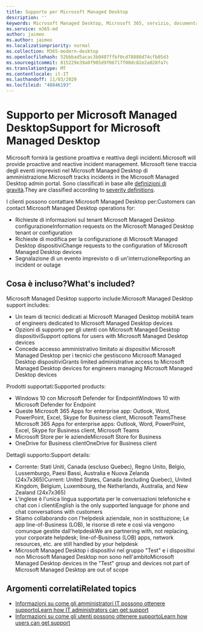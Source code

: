 ```yaml
---
title: Supporto per Microsoft Managed Desktop
description: ''
keywords: Microsoft Managed Desktop, Microsoft 365, servizio, documentazione
ms.service: m365-md
author: jaimeo
ms.author: jaimeo
ms.localizationpriority: normal
ms.collection: M365-modern-desktop
ms.openlocfilehash: 52bbbad5acac3b0407ffbf0cd78888d74cfb05d3
ms.sourcegitcommit: 815229e39a0f905d9f06717f00dc82e2a028fa7c
ms.translationtype: MT
ms.contentlocale: it-IT
ms.lasthandoff: 11/03/2020
ms.locfileid: "48846193"
---
```

# <a name="support-for-microsoft-managed-desktop"></a><span data-ttu-id="58855-103">Supporto per Microsoft Managed Desktop</span><span class="sxs-lookup"><span data-stu-id="58855-103">Support for Microsoft Managed Desktop</span></span>

<span data-ttu-id="58855-104">Microsoft fornirà la gestione proattiva e reattiva degli incidenti.</span><span class="sxs-lookup"><span data-stu-id="58855-104">Microsoft will provide proactive and reactive incident management.</span></span> <span data-ttu-id="58855-105">Microsoft tiene traccia degli eventi imprevisti nel Microsoft Managed Desktop di amministrazione.</span><span class="sxs-lookup"><span data-stu-id="58855-105">Microsoft tracks incidents in the Microsoft Managed Desktop admin portal.</span></span> <span data-ttu-id="58855-106">Sono classificati in base alle [definizioni di gravità](../working-with-managed-desktop/admin-support.md#sev).</span><span class="sxs-lookup"><span data-stu-id="58855-106">They are classified according to [severity definitions](../working-with-managed-desktop/admin-support.md#sev).</span></span>

<span data-ttu-id="58855-107">I clienti possono contattare Microsoft Managed Desktop per:</span><span class="sxs-lookup"><span data-stu-id="58855-107">Customers can contact Microsoft Managed Desktop operations for:</span></span>
- <span data-ttu-id="58855-108">Richieste di informazioni sul tenant Microsoft Managed Desktop configurazione</span><span class="sxs-lookup"><span data-stu-id="58855-108">Information requests on the Microsoft Managed Desktop tenant or configuration</span></span>
- <span data-ttu-id="58855-109">Richieste di modifica per la configurazione di Microsoft Managed Desktop dispositivi</span><span class="sxs-lookup"><span data-stu-id="58855-109">Change requests to the configuration of Microsoft Managed Desktop devices</span></span>
- <span data-ttu-id="58855-110">Segnalazione di un evento imprevisto o di un'interruzione</span><span class="sxs-lookup"><span data-stu-id="58855-110">Reporting an incident or outage</span></span>

## <a name="whats-included"></a><span data-ttu-id="58855-111">Cosa è incluso?</span><span class="sxs-lookup"><span data-stu-id="58855-111">What's included?</span></span>

<span data-ttu-id="58855-112">Microsoft Managed Desktop supporto include:</span><span class="sxs-lookup"><span data-stu-id="58855-112">Microsoft Managed Desktop support includes:</span></span>

- <span data-ttu-id="58855-113">Un team di tecnici dedicati ai Microsoft Managed Desktop mobili</span><span class="sxs-lookup"><span data-stu-id="58855-113">A team of engineers dedicated to Microsoft Managed Desktop devices</span></span>
- <span data-ttu-id="58855-114">Opzioni di supporto per gli utenti con Microsoft Managed Desktop dispositivi</span><span class="sxs-lookup"><span data-stu-id="58855-114">Support options for users with Microsoft Managed Desktop devices</span></span>
- <span data-ttu-id="58855-115">Concede accesso amministrativo limitato ai dispositivi Microsoft Managed Desktop per i tecnici che gestiscono Microsoft Managed Desktop dispositivi</span><span class="sxs-lookup"><span data-stu-id="58855-115">Grants limited administrative access to Microsoft Managed Desktop devices for engineers managing Microsoft Managed Desktop devices</span></span> 

<span data-ttu-id="58855-116">Prodotti supportati:</span><span class="sxs-lookup"><span data-stu-id="58855-116">Supported products:</span></span>

- <span data-ttu-id="58855-117">Windows 10 con Microsoft Defender for Endpoint</span><span class="sxs-lookup"><span data-stu-id="58855-117">Windows 10 with Microsoft Defender for Endpoint</span></span>
- <span data-ttu-id="58855-118">Queste Microsoft 365 Apps for enterprise app: Outlook, Word, PowerPoint, Excel, Skype for Business client, Microsoft Teams</span><span class="sxs-lookup"><span data-stu-id="58855-118">These Microsoft 365 Apps for enterprise apps: Outlook, Word, PowerPoint, Excel, Skype for Business client, Microsoft Teams</span></span> 
- <span data-ttu-id="58855-119">Microsoft Store per le aziende</span><span class="sxs-lookup"><span data-stu-id="58855-119">Microsoft Store for Business</span></span> 
- <span data-ttu-id="58855-120">OneDrive for Business client</span><span class="sxs-lookup"><span data-stu-id="58855-120">OneDrive for Business client</span></span> 

<span data-ttu-id="58855-121">Dettagli supporto:</span><span class="sxs-lookup"><span data-stu-id="58855-121">Support details:</span></span>

- <span data-ttu-id="58855-122">Corrente: Stati Uniti, Canada (escluso Quebec), Regno Unito, Belgio, Lussemburgo, Paesi Bassi, Australia e Nuova Zelanda (24x7x365)</span><span class="sxs-lookup"><span data-stu-id="58855-122">Current: United States, Canada (excluding Quebec), United Kingdom, Belgium, Luxembourg, the Netherlands, Australia, and New Zealand (24x7x365)</span></span> 
- <span data-ttu-id="58855-123">L'inglese è l'unica lingua supportata per le conversazioni telefoniche e chat con i clienti</span><span class="sxs-lookup"><span data-stu-id="58855-123">English is the only supported language for phone and chat conversations with customers</span></span> 
- <span data-ttu-id="58855-124">Stiamo collaborando con l'helpdesk aziendale, non in sostituzione; Le app line-of-Business (LOB), le risorse di rete e così via vengono comunque gestite dall'helpdesk</span><span class="sxs-lookup"><span data-stu-id="58855-124">We are partnering with, not replacing, your corporate helpdesk; line-of-Business (LOB) apps, network resources, etc. are still handled by your helpdesk</span></span> 
- <span data-ttu-id="58855-125">Microsoft Managed Desktop i dispositivi nel gruppo "Test" e i dispositivi non Microsoft Managed Desktop non sono nell'ambito</span><span class="sxs-lookup"><span data-stu-id="58855-125">Microsoft Managed Desktop devices in the "Test" group and devices not part of Microsoft Managed Desktop are out of scope</span></span> 


## <a name="related-topics"></a><span data-ttu-id="58855-126">Argomenti correlati</span><span class="sxs-lookup"><span data-stu-id="58855-126">Related topics</span></span>

- [<span data-ttu-id="58855-127">Informazioni su come gli amministratori IT possono ottenere supporto</span><span class="sxs-lookup"><span data-stu-id="58855-127">Learn how IT administrators can get support</span></span>](../working-with-managed-desktop/admin-support.md)
- [<span data-ttu-id="58855-128">Informazioni su come gli utenti possono ottenere supporto</span><span class="sxs-lookup"><span data-stu-id="58855-128">Learn how users can get support</span></span>](../working-with-managed-desktop/end-user-support.md)
